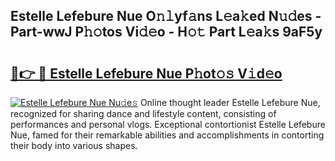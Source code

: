 ## Estelle Lefebure Nue O𝚗𝚕yf𝚊ns L𝚎a𝚔ed N𝚞𝚍es - Part-wwJ P𝚑𝚘tos Vi𝚍𝚎o - H𝚘𝚝 Part L𝚎a𝚔s 9aF5y

# <h2><a href="http://kf2x3v.oniu.top/?m=Estelle+Lefebure+Nue">🔗👉 🔴 Estelle Lefebure Nue P𝚑ot𝚘𝚜 V𝚒d𝚎o</a></h2>

[![Estelle Lefebure Nue Nu𝚍e𝚜](https://i.imgur.com/0qMVB7G.gif)](http://kf2x3v.oniu.top/?m=Estelle+Lefebure+Nue)
Online thought leader Estelle Lefebure Nue, recognized for sharing dance and lifestyle content, consisting of performances and personal vlogs. Exceptional contortionist Estelle Lefebure Nue, famed for their remarkable abilities and accomplishments in contorting their body into various shapes.  
